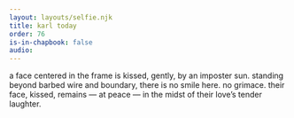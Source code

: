 ```yaml
---
layout: layouts/selfie.njk
title: karl today
order: 76
is-in-chapbook: false
audio:
---
```


a face centered in the frame is kissed, gently, by an imposter sun. standing beyond barbed wire and boundary, there is no smile here. no grimace. their face, kissed, remains — at peace — in the midst of their love’s tender laughter.
